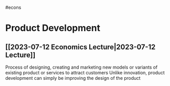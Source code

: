 #econs 
# Product Development
## [[2023-07-12 Economics Lecture|2023-07-12 Lecture]]
Process of designing, creating and marketing new models or variants of existing product or services to attract customers
Unlike innovation, product development can simply be improving the design of the product